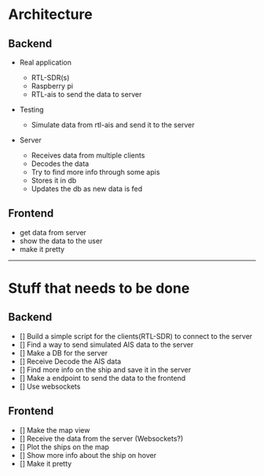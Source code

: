 

# Architecture

## Backend

- Real application
    - RTL-SDR(s)
    - Raspberry pi
    - RTL-ais to send the data to server

- Testing 
    - Simulate data from rtl-ais and send it to the server

- Server
    - Receives data from multiple clients
    - Decodes the data
    - Try to find more info through some apis
    - Stores it in db
    - Updates the db as new data is fed


## Frontend

- get data from server
- show the data to the user
- make it pretty

-------

# Stuff that needs to be done

## Backend
- [] Build a simple script for the clients(RTL-SDR) to connect to the server
- [] Find a way to send simulated AIS data to the server
- [] Make a DB for the server
- [] Receive Decode the AIS data 
- [] Find more info on the ship and save it in the server
- [] Make a endpoint to send the data to the frontend
- [] Use websockets

## Frontend
- [] Make the map view
- [] Receive the data from the server (Websockets?)
- [] Plot the ships on the map
- [] Show more info about the ship on hover
- [] Make it pretty